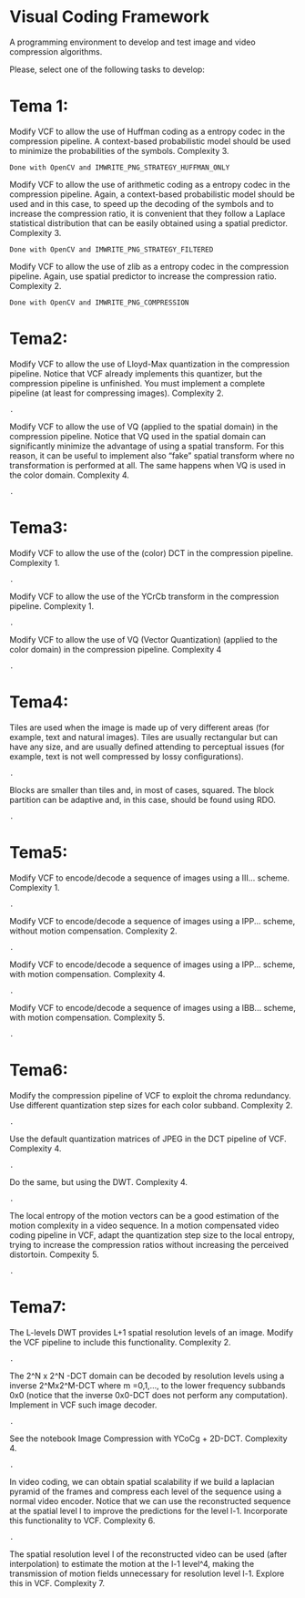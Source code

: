# Visual Coding Framework
A programming environment to develop and test image and video compression algorithms.



Please, select one of the following tasks to develop:
# Tema 1: 
Modify VCF to allow the use of Huffman coding as a entropy codec in the compression pipeline. A context-based probabilistic model should be used to minimize the probabilities of the symbols. Complexity 3.
    
    Done with OpenCV and IMWRITE_PNG_STRATEGY_HUFFMAN_ONLY

Modify VCF to allow the use of arithmetic coding as a entropy codec in the compression pipeline. Again, a context-based probabilistic model should be used and in this case, to speed up the decoding of the symbols and to increase the compression ratio, it is convenient that they follow a Laplace statistical distribution that can be easily obtained using a spatial predictor. Complexity 3.

    Done with OpenCV and IMWRITE_PNG_STRATEGY_FILTERED

    
Modify VCF to allow the use of zlib as a entropy codec in the compression pipeline. Again, use spatial predictor to increase the compression ratio. Complexity 2.

    Done with OpenCV and IMWRITE_PNG_COMPRESSION

# Tema2:
Modify VCF to allow the use of Lloyd-Max quantization in the compression pipeline. Notice that VCF already implements this quantizer, but the compression pipeline is unfinished. You must implement a complete pipeline (at least for compressing images). Complexity 2.

    .

Modify VCF to allow the use of VQ (applied to the spatial domain) in the compression pipeline. Notice that VQ used in the spatial domain can significantly minimize the advantage of using a spatial transform. For this reason, it can be useful to implement also “fake” spatial transform where no transformation is performed at all. The same happens when VQ is used in the color domain. Complexity 4.

    .
# Tema3:
Modify VCF to allow the use of the (color) DCT in the compression pipeline. Complexity 1.

    .

Modify VCF to allow the use of the YCrCb transform in the compression pipeline. Complexity 1.

    .

Modify VCF to allow the use of VQ (Vector Quantization) (applied to the color domain) in the compression pipeline. Complexity 4

    .

# Tema4:
Tiles are used when the image is made up of very different areas (for example, text and natural images). Tiles are usually rectangular but can have any size, and are usually defined attending to perceptual issues (for example, text is not well compressed by lossy configurations).

    .

Blocks are smaller than tiles and, in most of cases, squared. The block partition can be adaptive and, in this case, should be found using RDO.

    .

# Tema5:
Modify VCF to encode/decode a sequence of images using a III... scheme. Complexity 1.

    .
Modify VCF to encode/decode a sequence of images using a IPP... scheme, without motion compensation. Complexity 2.

    .
Modify VCF to encode/decode a sequence of images using a IPP... scheme, with motion compensation. Complexity 4.

    .
Modify VCF to encode/decode a sequence of images using a IBB... scheme, with motion compensation. Complexity 5.

    .

# Tema6:
Modify the compression pipeline of VCF to exploit the chroma redundancy. Use different quantization step sizes for each color subband. Complexity 2.

    .
Use the default quantization matrices of JPEG in the DCT pipeline of VCF. Complexity 4.

    .
Do the same, but using the DWT. Complexity 4.

    .
The local entropy of the motion vectors can be a good estimation of the motion complexity in a video sequence. In a motion compensated video coding pipeline in VCF, adapt the quantization step size to the local entropy, trying to increase the compression ratios without increasing the perceived distortoin. Compexity 5.

    .
# Tema7:
The L-levels DWT provides L+1 spatial resolution levels of an image. Modify the VCF pipeline to include this functionality. Complexity 2. 

    .
The 2^N x 2^N -DCT domain can be decoded by resolution levels using a inverse 2^Mx2^M-DCT where m =0,1,..., to the lower frequency subbands 0x0 (notice that the inverse 0x0-DCT does not perform any computation). Implement in VCF such image decoder. 

    .
See the notebook Image Compression with YCoCg + 2D-DCT. Complexity 4. 

    .
In video coding, we can obtain spatial scalability if we build a laplacian pyramid of the frames and compress each level of the sequence using a normal video encoder. Notice that we can use the reconstructed sequence at the spatial level l to improve the predictions for the level l-1. Incorporate this functionality to VCF. Complexity 6. 

    .
The spatial resolution level l of the reconstructed video can be used (after interpolation) to estimate the motion at the l-1 level^4, making the transmission of motion fields unnecessary for resolution level l-1. Explore this in VCF. Complexity 7.
